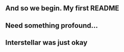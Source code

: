 ## And so we begin. My first README ##
## Need something profound... ##
## Interstellar was just okay ##